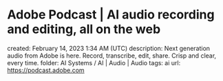 # Adobe Podcast | AI audio recording and editing, all on the web

created: February 14, 2023 1:34 AM (UTC)
description: Next generation audio from Adobe is here. Record, transcribe, edit, share. Crisp and clear, every time.
folder: AI Systems / AI | Audio | Audio
tags: ai
url: https://podcast.adobe.com